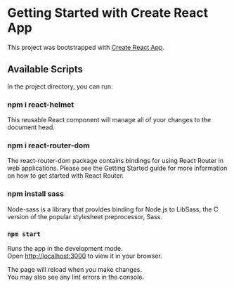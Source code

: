 # Getting Started with Create React App

This project was bootstrapped with [Create React App](https://github.com/facebook/create-react-app).

## Available Scripts

In the project directory, you can run:

### npm i react-helmet

This reusable React component will manage all of your changes to the document head.

### npm i react-router-dom

The react-router-dom package contains bindings for using React Router in web applications. Please see the Getting Started guide for more information on how to get started with React Router.

### npm install sass

Node-sass is a library that provides binding for Node.js to LibSass, the C version of the popular stylesheet preprocessor, Sass.

### `npm start`

Runs the app in the development mode.\
Open [http://localhost:3000](http://localhost:3000) to view it in your browser.

The page will reload when you make changes.\
You may also see any lint errors in the console.




